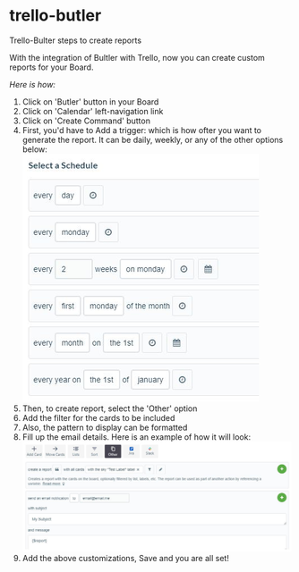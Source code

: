 # trello-butler
Trello-Bulter steps to create reports

With the integration of Bultler with Trello, now you can create custom reports for your Board.

_Here is how:_
1. Click on 'Butler' button in your Board
2. Click on 'Calendar' left-navigation link
3. Click on 'Create Command' button
4. First, you'd have to Add a trigger: which is how ofter you want to generate the report. It can be daily, weekly, or any of the other options below:  
![Schedule](https://github.com/akalita-mms/trello-butler/blob/main/select_schedule.JPG)
5. Then, to create report, select the 'Other' option
6. Add the filter for the cards to be included
7. Also, the pattern to display can be formatted
8. Fill up the email details. Here is an example of how it will look:  
![Customize Report](https://github.com/akalita-mms/trello-butler/blob/main/customize_report.JPG)
9. Add the above customizations, Save and you are all set!
 
